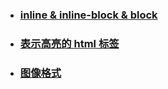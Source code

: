 - ### [inline & inline-block & block](NOTE.md#inline--&--inline-block--&--block) 
- ### [ 表示高亮的 html 标签 ](NOTE.md#表示高亮的--html--标签) 
- ### [ 图像格式 ](NOTE.md#图像格式) 
